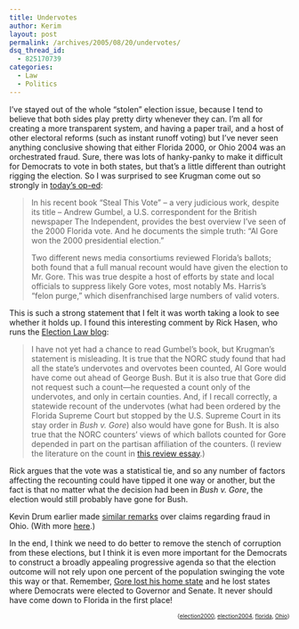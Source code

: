 ```yaml
---
title: Undervotes
author: Kerim
layout: post
permalink: /archives/2005/08/20/undervotes/
dsq_thread_id:
  - 825170739
categories:
  - Law
  - Politics
---
```

I&#8217;ve stayed out of the whole &#8220;stolen&#8221; election issue, because I tend to believe that both sides play pretty dirty whenever they can. I&#8217;m all for creating a more transparent system, and having a paper trail, and a host of other electoral reforms (such as instant runoff voting) but I&#8217;ve never seen anything conclusive showing that either Florida 2000, or Ohio 2004 was an orchestrated fraud. Sure, there was lots of hanky-panky to make it difficult for Democrats to vote in both states, but that&#8217;s a little different than outright rigging the election. So I was surprised to see Krugman come out so strongly in <a href="http://www.nytimes.com/2005/08/19/opinion/19krugman.html?ex=1282104000&#038;en=d04a58b33e75b184&#038;ei=5090&#038;partner=rssuserland&#038;emc=rss" onclick="_gaq.push(['_trackEvent', 'outbound-article', 'http://www.nytimes.com/2005/08/19/opinion/19krugman.html?ex=1282104000&en=d04a58b33e75b184&ei=5090&partner=rssuserland&emc=rss', 'today&#8217;s op-ed']);" >today&#8217;s op-ed</a>:

> In his recent book &#8220;Steal This Vote&#8221; &#8211; a very judicious work, despite its title &#8211; Andrew Gumbel, a U.S. correspondent for the British newspaper The Independent, provides the best overview I&#8217;ve seen of the 2000 Florida vote. And he documents the simple truth: &#8220;Al Gore won the 2000 presidential election.&#8221;
> 
> Two different news media consortiums reviewed Florida&#8217;s ballots; both found that a full manual recount would have given the election to Mr. Gore. This was true despite a host of efforts by state and local officials to suppress likely Gore votes, most notably Ms. Harris&#8217;s &#8220;felon purge,&#8221; which disenfranchised large numbers of valid voters.

This is such a strong statement that I felt it was worth taking a look to see whether it holds up. I found this interesting comment by Rick Hasen, who runs the <a href="http://electionlawblog.org/archives/003894.html" onclick="_gaq.push(['_trackEvent', 'outbound-article', 'http://electionlawblog.org/archives/003894.html', 'Election Law blog']);" >Election Law blog</a>:

> I have not yet had a chance to read Gumbel&#8217;s book, but Krugman&#8217;s statement is misleading. It is true that the NORC study found that had all the state&#8217;s undervotes and overvotes been counted, Al Gore would have come out ahead of George Bush. But it is also true that Gore did not request such a count&#8212;he requested a count only of the undervotes, and only in certain counties. And, if I recall correctly, a statewide recount of the undervotes (what had been ordered by the Florida Supreme Court but stopped by the U.S. Supreme Court in its stay order in *Bush v. Gore*) also would have gone for Bush. It is also true that the NORC counters&#8217; views of which ballots counted for Gore depended in part on the partisan affiliation of the counters. (I review the literature on the count in <a href="http://papers.ssrn.com/sol3/papers.cfm?abstract_id=491326" onclick="_gaq.push(['_trackEvent', 'outbound-article', 'http://papers.ssrn.com/sol3/papers.cfm?abstract_id=491326', 'this review essay']);" >this review essay</a>.)

Rick argues that the vote was a statistical tie, and so any number of factors affecting the recounting could have tipped it one way or another, but the fact is that no matter what the decision had been in *Bush v. Gore*, the election would still probably have gone for Bush.

Kevin Drum earlier made <a href="http://www.washingtonmonthly.com/archives/individual/2005_08/006859.php" onclick="_gaq.push(['_trackEvent', 'outbound-article', 'http://www.washingtonmonthly.com/archives/individual/2005_08/006859.php', 'similar remarks']);" >similar remarks</a> over claims regarding fraud in Ohio. (With more <a href="http://www.washingtonmonthly.com/archives/individual/2005_08/006861.php" onclick="_gaq.push(['_trackEvent', 'outbound-article', 'http://www.washingtonmonthly.com/archives/individual/2005_08/006861.php', 'here']);" >here</a>.)

In the end, I think we need to do better to remove the stench of corruption from these elections, but I think it is even more important for the Democrats to construct a broadly appealing progressive agenda so that the election outcome will not rely upon one percent of the population swinging the vote this way or that. Remember, <a href="http://test.oxus.net/archives/2003/12/03/leadership/" onclick="_gaq.push(['_trackEvent', 'outbound-article', 'http://test.oxus.net/archives/2003/12/03/leadership/', 'Gore lost his home state']);" >Gore lost his home state</a> and he lost states where Democrats were elected to Governor and Senate. It never should have come down to Florida in the first place!  
<!-- technorati tags start -->

<div style="text-align:right;">
  <span style="font-size:x-small;">{<a href="http://technorati.com/tag/election2000" onclick="_gaq.push(['_trackEvent', 'outbound-article', 'http://technorati.com/tag/election2000', 'election2000']);"  rel="tag">election2000</a>, <a href="http://technorati.com/tag/election2004" onclick="_gaq.push(['_trackEvent', 'outbound-article', 'http://technorati.com/tag/election2004', 'election2004']);"  rel="tag">election2004</a>, <a href="http://technorati.com/tag/florida" onclick="_gaq.push(['_trackEvent', 'outbound-article', 'http://technorati.com/tag/florida', 'florida']);"  rel="tag">florida</a>, <a href="http://technorati.com/tag/Ohio" onclick="_gaq.push(['_trackEvent', 'outbound-article', 'http://technorati.com/tag/Ohio', 'Ohio']);"  rel="tag">Ohio</a>}</span>


<!-- technorati tags end -->

